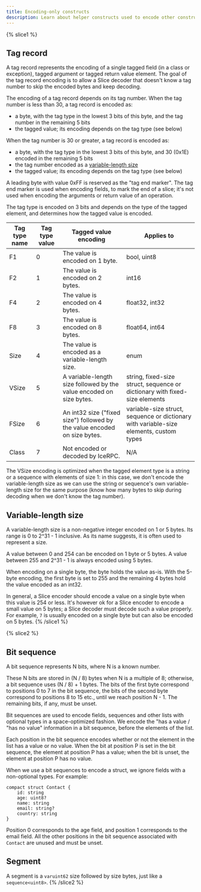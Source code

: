 ```yaml
---
title: Encoding-only constructs
description: Learn about helper constructs used to encode other constructs.
---
```


{% slice1 %}

## Tag record

A tag record represents the encoding of a single tagged field (in a class or exception), tagged argument or tagged
return value element. The goal of the tag record encoding is to allow a Slice decoder that doesn't know a tag number to
skip the encoded bytes and keep decoding.

The encoding of a tag record depends on its tag number. When the tag number is less than 30, a tag record is encoded as:

- a byte, with the tag type in the lowest 3 bits of this byte, and the tag number in the remaining 5 bits
- the tagged value; its encoding depends on the tag type (see below)

When the tag number is 30 or greater, a tag record is encoded as:

- a byte, with the tag type in the lowest 3 bits of this byte, and 30 (0x1E) encoded in the remaining 5 bits
- the tag number encoded as a [variable-length size](#variable-length-size)
- the tagged value; its encoding depends on the tag type (see below)

A leading byte with value 0xFF is reserved as the "tag end marker". The tag end marker is used when encoding fields, to
mark the end of a slice; it's not used when encoding the arguments or return value of an operation.

The tag type is encoded on 3 bits and depends on the type of the tagged element, and determines how the tagged value is
encoded.

| Tag type name | Tag type value | Tagged value encoding                                                     | Applies to                                                                             |
| ------------- | -------------- | ------------------------------------------------------------------------- | ---------------------------------------------------------------------------------------|
| F1            | 0              | The value is encoded on 1 byte.                                           | bool, uint8                                                                            |
| F2            | 1              | The value is encoded on 2 bytes.                                          | int16                                                                                  |
| F4            | 2              | The value is encoded on 4 bytes.                                          | float32, int32                                                                         |
| F8            | 3              | The value is encoded on 8 bytes.                                          | float64, int64                                                                         |
| Size          | 4              | The value is encoded as a variable-length size.                           | enum                                                                                   |
| VSize         | 5              | A variable-length size followed by the value encoded on size bytes.       | string, fixed-size struct, sequence or dictionary with fixed-size elements             |
| FSize         | 6              | An int32 size ("fixed size") followed by the value encoded on size bytes. | variable-size struct, sequence or dictionary with variable-size elements, custom types |
| Class         | 7              | Not encoded or decoded by IceRPC.                                         | N/A                                                                                    |

The VSize encoding is optimized when the tagged element type is a string or a sequence with elements of size 1: in this
case, we don't encode the variable-length size as we can use the string or sequence's own variable-length size for the
same purpose (know how many bytes to skip during decoding when we don't know the tag number).

## Variable-length size

A variable-length size is a non-negative integer encoded on 1 or 5 bytes. Its range is 0 to 2^31 - 1 inclusive. As its
name suggests, it is often used to represent a size.

A value between 0 and 254 can be encoded on 1 byte or 5 bytes. A value between 255 and 2^31 - 1 is always encoded using
5 bytes.

When encoding on a single byte, the byte holds the value as-is. With the 5-byte encoding, the first byte is set to 255
and the remaining 4 bytes hold the value encoded as an int32.

In general, a Slice encoder should encode a value on a single byte when this value is 254 or less. It's however ok for
a Slice encoder to encode a small value on 5 bytes; a Slice decoder must decode such a value properly. For example, `7`
is usually encoded on a single byte but can also be encoded on 5 bytes.
{% /slice1 %}

{% slice2 %}

## Bit sequence

A bit sequence represents N bits, where N is a known number.

These N bits are stored in (N / 8) bytes when N is a multiple of 8; otherwise, a bit sequence uses (N / 8) + 1 bytes.
The bits of the first byte correspond to positions 0 to 7 in the bit sequence, the bits of the second byte correspond to
positions 8 to 15 etc., until we reach position N - 1. The remaining bits, if any, must be unset.

Bit sequences are used to encode fields, sequences and other lists with optional types in a space-optimized fashion. We
encode the "has a value / "has no value" information in a bit sequence, before the elements of the list.

Each position in the bit sequence encodes whether or not the element in the list has a value or no value. When the bit
at position P is set in the bit sequence, the element at position P has a value; when the bit is unset, the element at
position P has no value.

When we use a bit sequences to encode a struct, we ignore fields with a non-optional types. For example:

```slice
compact struct Contact {
    id: string
    age: uint8?
    name: string
    email: string?
    country: string
}
```

Position 0 corresponds to the age field, and position 1 corresponds to the email field. All the other positions in the
bit sequence associated with `Contact` are unused and must be unset.

## Segment

A segment is a `varuint62` size followed by size bytes, just like a `sequence<uint8>`.
{% /slice2 %}
